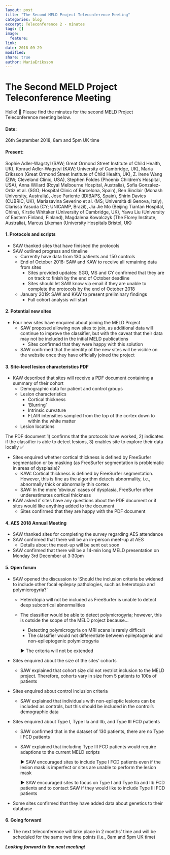 ```yaml
---
layout: post
title: "The Second MELD Project Teleconference Meeting"
categories: blog
excerpt: Teleconference 2 - minutes
tags: []
image:
  feature:
link:
date: 2018-09-29
modified:
share: true
author: MariaEriksson
---
```


# The Second MELD Project Teleconference Meeting #


Hello! :wave: Please find the minutes for the second MELD Project Teleconference meeting below.

#### Date: ####

26th September 2018, 8am and 5pm UK time

#### Present: ####

Sophie Adler-Wagstyl (SAW; Great Ormond Street Institute of Child Health, UK), Konrad Adler-Wagstyl (KAW; University of Cambridge, UK), Maria Eriksson (Great Ormond Street Institute of Child Health, UK), Z. Irene Wang (ZIW; Cleveland Clinic, USA), Stephen Foldes (Phoenix Children’s Hospital, USA), Anna Willard (Royal Melbourne Hospital, Australia), Sofia Gonzalez-Ortiz et al. (SGO; Hospital Clinic of Barcelona, Spain), Ben Sinclair (Monash University, Australia), Jose Pariente (IDIBAPS, Spain), Shirin Davies (CUBRIC, UK), Mariasavina Severino et al. (MS; Università di Genova, Italy), Clarissa Yasuda (CY; UNICAMP, Brazil), Jia Jie Mo (Beijing Tiantan Hospital, China), Kirstie Whitaker (University of Cambridge, UK), Yawu Liu (University of Eastern Finland, Finland), Magdalena Kowalczyk (The Florey Institute, Australia), Marcus Likeman (University Hospitals Bristol, UK)

#### 1. Protocols and scripts ####

* SAW thanked sites that have finished the protocols 
* SAW outlined progress and timeline
    * Currently have data from 130 patients and 150 controls
    * End of October 2018: SAW and KAW to receive all remaining data from sites
        * Sites provided updates: SGO, MS and CY confirmed that they are on track to finish by the end of October deadline
        * Sites should let SAW know via email if they are unable to complete the protocols by the end of October 2018
    * January 2019: SAW and KAW to present preliminary findings
        * Full cohort analysis will start

#### 2. Potential new sites ####

* Four new sites have enquired about joining the MELD Project
    * SAW proposed allowing new sites to join, as additional data will continue to improve the classifier, but with the caveat that their data may not be included in the initial MELD publications
        * Sites confirmed that they were happy with this solution
    * SAW confirmed that the identity of the new sites will be visible on the website once they have officially joined the project

#### 3. Site-level lesion characteristics PDF ####

* KAW described that sites will receive a PDF document containing a summary of their cohort
    * Demographic data for patient and control groups
    * Lesion characteristics
        * Cortical thickness
        * ‘Blurring’
        * Intrinsic curvature
        * FLAIR intensities sampled from the top of the cortex down to within the white matter
    * Lesion locations

The PDF document 1) confirms that the protocols have worked, 2) indicates if the classifier is able to detect lesions, 3) enables site to explore their data locally :white_check_mark:

* Sites enquired whether cortical thickness is defined by FreeSurfer segmentation or by masking (as FreeSurfer segmentation is problematic in areas of dysplasia)?
    * KAW: Cortical thickness is defined by FreeSurfer segmentation. However, this is fine as the algorithm detects abnormality, i.e., abnormally thick or abnormally thin cortex
    * SAW: In the more ‘obvious’ cases of dysplasia, FreeSurfer often underestimates cortical thickness
* KAW asked if sites have any questions about the PDF document or if sites would like anything added to the document
    * Sites confirmed that they are happy with the PDF document

#### 4. AES 2018 Annual Meeting ####

* SAW thanked sites for completing the survey regarding AES attendance
* SAW confirmed that there will be an in-person meet-up at AES
    * Details about the meet-up will be sent out soon
* SAW confirmed that there will be a 14-min long MELD presentation on Monday 3rd December at 3:30pm

#### 5. Open forum ####

* SAW opened the discussion to ‘Should the inclusion criteria be widened to include other focal epilepsy pathologies, such as heterotopia and polymicrogyria?’
    * Heterotopia will not be included as FreeSurfer is unable to detect deep subcortical abnormalities
    * The classifier would be able to detect polymicrogyria; however, this is outside the scope of the MELD project because…
        * Detecting polymicrogyria on MRI scans is rarely difficult
        * The classifier would not differentiate between epileptogenic and non-epileptogenic polymicrogyria

        :arrow_forward: The criteria will not be extended

* Sites enquired about the size of the sites’ cohorts
    * SAW explained that cohort size did not restrict inclusion to the MELD project. Therefore, cohorts vary in size from 5 patients to 100s of patients

* Sites enquired about control inclusion criteria
    * SAW explained that individuals with non-epileptic lesions can be included as controls, but this should be included in the control’s demographic data

* Sites enquired about Type I, Type IIa and IIb, and Type III FCD patients
    * SAW confirmed that in the dataset of 130 patients, there are no Type I FCD patients
    * SAW explained that including Type III FCD patients would require adaptions to the current MELD scripts

        :arrow_forward: SAW encouraged sites to include Type I FCD patients even if the lesion mask is imperfect or sites are unable to perform the lesion mask

        :arrow_forward: SAW encouraged sites to focus on Type I and Type IIa and IIb FCD patients and to contact SAW if they would like to include Type III FCD patients

* Some sites confirmed that they have added data about genetics to their database

#### 6. Going forward ####

* The next teleconference will take place in 2 months’ time and will be scheduled for the same two time points (i.e., 8am and 5pm UK time)



***Looking forward to the next meeting!***




